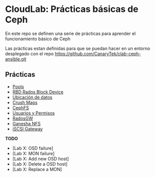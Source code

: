 # CloudLab: Prácticas básicas de Ceph

En este repo se definen una serie de prácticas para aprender el funcionamiento básico de Ceph

Las prácticas estan definidas para que se puedan hacer en un entorno desplegado con el repo https://github.com/CanaryTek/clab-ceph-ansible.git

## Prácticas

  * [Pools](Pools.md)
  * [RBD Rados Block Device](RBD_Rados_Block_Device.md)
  * [Ubicación de datos](Ubicacion_de_datos.md)
  * [Crush Maps](Crush_Maps.md)
  * [CephFS](CephFS.md)
  * [Usuarios y Permisos](Usuarios_y_Permisos.md)
  * [RadosGW](RadosGW.md)
  * [Ganesha NFS](Ganesha_NFS.md)
  * [iSCSI Gateway](iSCSI_GW.md)

**TODO**

  * [Lab X: OSD failure]
  * [Lab X: MON failure]
  * [Lab X: Add new OSD host]
  * [Lab X: Delete a OSD host]
  * [Lab X: Replace a MON]

